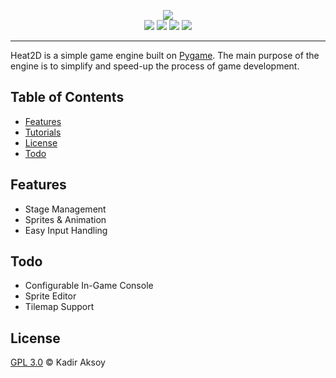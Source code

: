 <p align="center">
  <img src="https://kadir014.github.io/assets/coldgui_logo.png"><br>
  <img src="https://img.shields.io/badge/python-3%2B-green.svg">
  <img src="https://img.shields.io/badge/pygame-1.9.6%2B-green.svg">
  <img src="https://img.shields.io/badge/license-LGPL%203.0-blue.svg">
  <img src="https://img.shields.io/badge/status-alpha-red.svg">
</p>

---
Heat2D is a simple game engine built on [Pygame](https://www.pygame.org). The main purpose of the engine is to simplify and speed-up the process of game development.

## Table of Contents
- [Features](#features)
- [Tutorials](https://github.com/kadir014/heat2d/tree/master/Tutorials)
- [License](#license)
- [Todo](#todo)

## Features
- Stage Management
- Sprites & Animation
- Easy Input Handling

## Todo
- Configurable In-Game Console
- Sprite Editor
- Tilemap Support

## License
[GPL 3.0](LICENSE) © Kadir Aksoy
